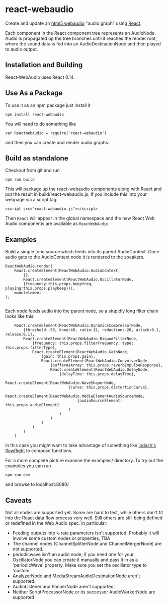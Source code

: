 react-webaudio
==============

Create and update an [html5 webaudio](http://www.w3.org/TR/webaudio/) "audio graph" using [React](https://github.com/facebook/react).

Each component in the React component tree represents an AudioNode. Audio is
propagated up the tree branches until it reaches the render root, where the
sound data is fed into an AudioDestinationNode and then played to audio output.

## Installation and Building

React-WebAudio uses React 0.14.

Use As a Package
----------------

To use it as an npm package just install it

```
npm install react-webaudio
```

You will need to do something like
```
var ReactWebAudio = require('react-webaudio')
```

and then you can create and render audio graphs.

Build as standalone
-------------------

Checkout from git and run

```
npm run build
```

This will package up the react-webaudio components along with React and put the result in build/react-webaudio.js. If you include this into your webpage via
a script tag:

```
<script src="react-webaudio.js"></script>
```

Then ```React``` will appear in the global namespace and the new React Web Audio components are available as ```ReactWebAudio```.

## Examples

Build a simple tone source which feeds into its parent AudioContext. Once audio gets
to the AudioContext node it is rendered to the speakers.

```
ReactWebAudio.render(
    React.createElement(ReactWebAudio.AudioContext,
        {},
        React.createElement(ReactWebAudio.OscillatorNode,
        {frequency:this.props.beepfreq, playing:this.props.playbeep})),
    mountelement
);
    
```

Each node feeds audio into the parent node, so a stupidly long filter chain looks like this:

```
    React.createElement(ReactWebAudio.DynamicsCompressorNode,
		{threshold:-50, knee:40, ratio:12, reduction:-20, attack:0.1, release:0.1},
		React.createElement(ReactWebAudio.BiquadFilterNode,
			{frequency: this.props.filterFrequency, type: this.props.filterType},
			React.createElement(ReactWebAudio.GainNode,
				{gain: this.props.gain},
				React.createElement(ReactWebAudio.ConvolverNode,
					{bufferAsArray: this.props.reverbImpulseResponse},
					React.createElement(ReactWebAudio.DelayNode,
						{delayTime: this.props.delayTime},
						React.createElement(ReactWebAudio.WaveShaperNode,
							{curve: this.props.distortionCurve},
							React.createElement(ReactWebAudio.MediaElementAudioSourceNode,
								{audioSourceElement: this.props.audioElement}
							)
						)
					)
				)
			)
		)
	)
```

In this case you might want to take advantage of something like [lodash's flowRight](https://lodash.com/docs#flowRight) to compose functions.

For a more complete picture examine the examples/ directory. To try out the examples you can run

```
npm run dev
```


and browse to localhost:8080/

## Caveats

Not all nodes are supported yet. Some are hard to test, while others don't fit into the React data flow process very well.  Still others are still being defined or redefined in the Web Audio spec. In particular:

- Feeding outputs into k-rate parameters isn't supported. Probably it will involve some custom nodes or properties, TBA
- The channel nodes (ChannelSplitterNode and ChannelMergerNode) are not supported.
- periodicwave isn't an audio node; if you need one for your OscillatorNode  you can create it manually and pass it in as a 'periodicWave' property. Make sure you set the oscillator type to 'custom'
- AnalyzerNode and MediaStreamAudioDestinationNode aren't supported.
- AudioListener and PannerNode aren't supported.
- Neither ScriptProcessorNode or its successor AudioWorkerNode are supported

